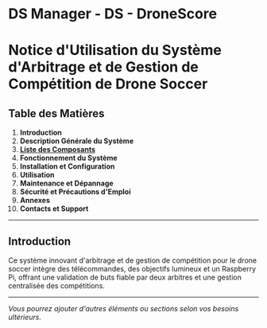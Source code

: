 # DS Manager - DS - DroneScore

# Notice d'Utilisation du Système d'Arbitrage et de Gestion de Compétition de Drone Soccer

## Table des Matières
1. **Introduction**  
2. **Description Générale du Système**  
3. **[Liste des Composants](composants.md)**
4. **Fonctionnement du Système**  
5. **Installation et Configuration**  
6. **Utilisation**  
7. **Maintenance et Dépannage**  
8. **Sécurité et Précautions d'Emploi**  
9. **Annexes**  
10. **Contacts et Support**

---

## Introduction

Ce système innovant d'arbitrage et de gestion de compétition pour le drone soccer intègre des télécommandes, des objectifs lumineux et un Raspberry Pi, offrant une validation de buts fiable par deux arbitres et une gestion centralisée des compétitions.

---

*Vous pourrez ajouter d'autres éléments ou sections selon vos besoins ultérieurs.*
